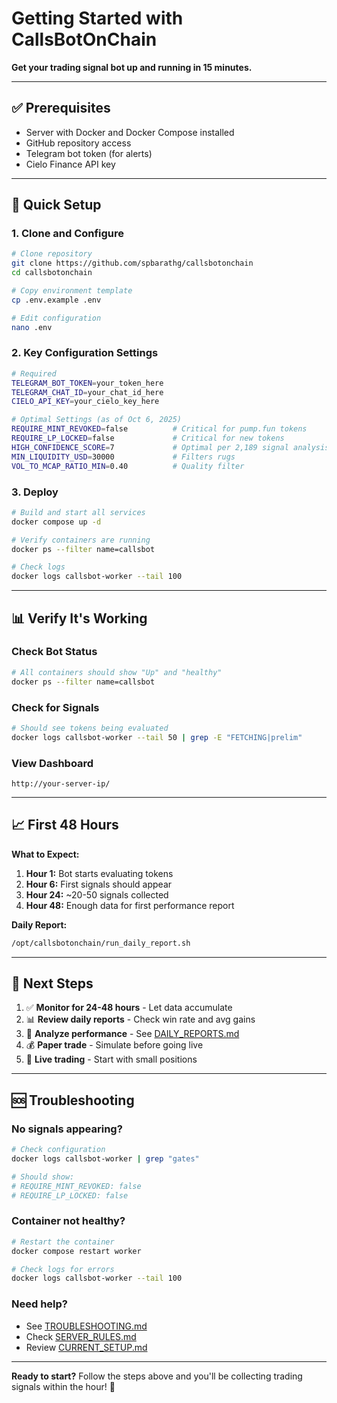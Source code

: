 # Getting Started with CallsBotOnChain

**Get your trading signal bot up and running in 15 minutes.**

---

## ✅ Prerequisites

- Server with Docker and Docker Compose installed
- GitHub repository access
- Telegram bot token (for alerts)
- Cielo Finance API key

---

## 🚀 Quick Setup

### 1. Clone and Configure

```bash
# Clone repository
git clone https://github.com/spbarathg/callsbotonchain
cd callsbotonchain

# Copy environment template
cp .env.example .env

# Edit configuration
nano .env
```

### 2. Key Configuration Settings

```bash
# Required
TELEGRAM_BOT_TOKEN=your_token_here
TELEGRAM_CHAT_ID=your_chat_id_here
CIELO_API_KEY=your_cielo_key_here

# Optimal Settings (as of Oct 6, 2025)
REQUIRE_MINT_REVOKED=false          # Critical for pump.fun tokens
REQUIRE_LP_LOCKED=false             # Critical for new tokens
HIGH_CONFIDENCE_SCORE=7             # Optimal per 2,189 signal analysis
MIN_LIQUIDITY_USD=30000             # Filters rugs
VOL_TO_MCAP_RATIO_MIN=0.40          # Quality filter
```

### 3. Deploy

```bash
# Build and start all services
docker compose up -d

# Verify containers are running
docker ps --filter name=callsbot

# Check logs
docker logs callsbot-worker --tail 100
```

---

## 📊 Verify It's Working

### Check Bot Status
```bash
# All containers should show "Up" and "healthy"
docker ps --filter name=callsbot
```

### Check for Signals
```bash
# Should see tokens being evaluated
docker logs callsbot-worker --tail 50 | grep -E "FETCHING|prelim"
```

### View Dashboard
```
http://your-server-ip/
```

---

## 📈 First 48 Hours

**What to Expect:**
1. **Hour 1:** Bot starts evaluating tokens
2. **Hour 6:** First signals should appear
3. **Hour 24:** ~20-50 signals collected
4. **Hour 48:** Enough data for first performance report

**Daily Report:**
```bash
/opt/callsbotonchain/run_daily_report.sh
```

---

## 🎯 Next Steps

1. ✅ **Monitor for 24-48 hours** - Let data accumulate
2. 📊 **Review daily reports** - Check win rate and avg gains
3. 📝 **Analyze performance** - See [DAILY_REPORTS.md](../performance/DAILY_REPORTS.md)
4. 💰 **Paper trade** - Simulate before going live
5. 🚀 **Live trading** - Start with small positions

---

## 🆘 Troubleshooting

### No signals appearing?
```bash
# Check configuration
docker logs callsbot-worker | grep "gates"

# Should show:
# REQUIRE_MINT_REVOKED: false
# REQUIRE_LP_LOCKED: false
```

### Container not healthy?
```bash
# Restart the container
docker compose restart worker

# Check logs for errors
docker logs callsbot-worker --tail 100
```

### Need help?
- See [TROUBLESHOOTING.md](../operations/TROUBLESHOOTING.md)
- Check [SERVER_RULES.md](../configuration/SERVER_RULES.md)
- Review [CURRENT_SETUP.md](./CURRENT_SETUP.md)

---

**Ready to start?** Follow the steps above and you'll be collecting trading signals within the hour! 🚀

